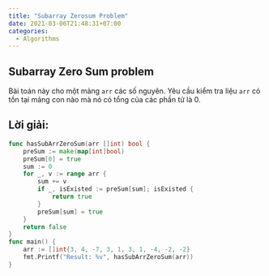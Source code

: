 ```yaml
---
title: "Subarray Zerosum Problem"
date: 2021-03-06T21:48:31+07:00
categories:
  - Algorithms
---
```

## Subarray Zero Sum problem
Bài toán này cho một mảng `arr` các số nguyên. Yêu cầu kiểm tra liệu `arr` có tồn tại mảng con nào mà nó có tổng của các phần tử là 0.
## Lời giải:
```Go
func hasSubArrZeroSum(arr []int) bool {
	preSum := make(map[int]bool)
	preSum[0] = true
	sum := 0
	for _, v := range arr {
		sum += v
		if _, isExisted := preSum[sum]; isExisted {
			return true
		}
		preSum[sum] = true
	}
	return false
}
func main() {
	arr := []int{3, 4, -7, 3, 1, 3, 1, -4, -2, -2}
	fmt.Printf("Result: %v", hasSubArrZeroSum(arr))
}
```
